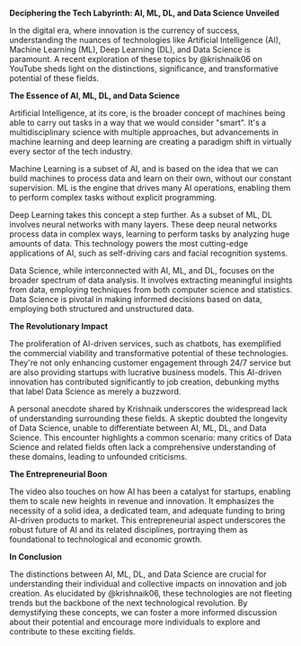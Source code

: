 **Deciphering the Tech Labyrinth: AI, ML, DL, and Data Science Unveiled**

In the digital era, where innovation is the currency of success, understanding the nuances of technologies like Artificial Intelligence (AI), Machine Learning (ML), Deep Learning (DL), and Data Science is paramount. A recent exploration of these topics by @krishnaik06 on YouTube sheds light on the distinctions, significance, and transformative potential of these fields.

**The Essence of AI, ML, DL, and Data Science**

Artificial Intelligence, at its core, is the broader concept of machines being able to carry out tasks in a way that we would consider "smart". It's a multidisciplinary science with multiple approaches, but advancements in machine learning and deep learning are creating a paradigm shift in virtually every sector of the tech industry.

Machine Learning is a subset of AI, and is based on the idea that we can build machines to process data and learn on their own, without our constant supervision. ML is the engine that drives many AI operations, enabling them to perform complex tasks without explicit programming.

Deep Learning takes this concept a step further. As a subset of ML, DL involves neural networks with many layers. These deep neural networks process data in complex ways, learning to perform tasks by analyzing huge amounts of data. This technology powers the most cutting-edge applications of AI, such as self-driving cars and facial recognition systems.

Data Science, while interconnected with AI, ML, and DL, focuses on the broader spectrum of data analysis. It involves extracting meaningful insights from data, employing techniques from both computer science and statistics. Data Science is pivotal in making informed decisions based on data, employing both structured and unstructured data.

**The Revolutionary Impact**

The proliferation of AI-driven services, such as chatbots, has exemplified the commercial viability and transformative potential of these technologies. They're not only enhancing customer engagement through 24/7 service but are also providing startups with lucrative business models. This AI-driven innovation has contributed significantly to job creation, debunking myths that label Data Science as merely a buzzword.

A personal anecdote shared by Krishnaik underscores the widespread lack of understanding surrounding these fields. A skeptic doubted the longevity of Data Science, unable to differentiate between AI, ML, DL, and Data Science. This encounter highlights a common scenario: many critics of Data Science and related fields often lack a comprehensive understanding of these domains, leading to unfounded criticisms.

**The Entrepreneurial Boon**

The video also touches on how AI has been a catalyst for startups, enabling them to scale new heights in revenue and innovation. It emphasizes the necessity of a solid idea, a dedicated team, and adequate funding to bring AI-driven products to market. This entrepreneurial aspect underscores the robust future of AI and its related disciplines, portraying them as foundational to technological and economic growth.

**In Conclusion**

The distinctions between AI, ML, DL, and Data Science are crucial for understanding their individual and collective impacts on innovation and job creation. As elucidated by @krishnaik06, these technologies are not fleeting trends but the backbone of the next technological revolution. By demystifying these concepts, we can foster a more informed discussion about their potential and encourage more individuals to explore and contribute to these exciting fields.